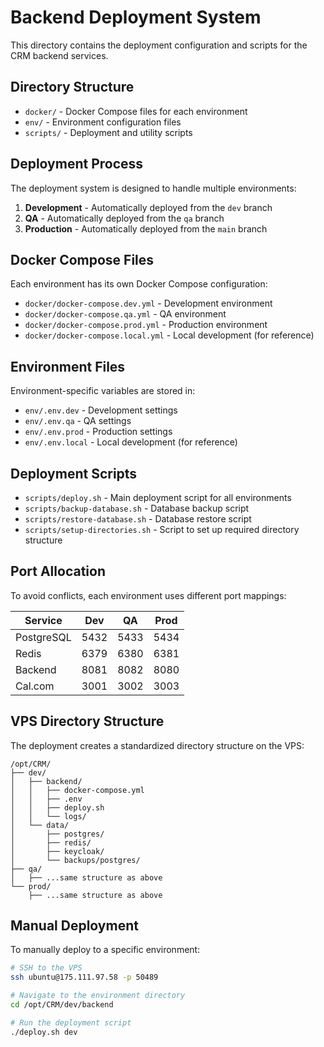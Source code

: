# Backend Deployment System

This directory contains the deployment configuration and scripts for the CRM backend services.

## Directory Structure

- `docker/` - Docker Compose files for each environment
- `env/` - Environment configuration files
- `scripts/` - Deployment and utility scripts

## Deployment Process

The deployment system is designed to handle multiple environments:

1. **Development** - Automatically deployed from the `dev` branch
2. **QA** - Automatically deployed from the `qa` branch
3. **Production** - Automatically deployed from the `main` branch

## Docker Compose Files

Each environment has its own Docker Compose configuration:

- `docker/docker-compose.dev.yml` - Development environment
- `docker/docker-compose.qa.yml` - QA environment
- `docker/docker-compose.prod.yml` - Production environment
- `docker/docker-compose.local.yml` - Local development (for reference)

## Environment Files

Environment-specific variables are stored in:

- `env/.env.dev` - Development settings
- `env/.env.qa` - QA settings
- `env/.env.prod` - Production settings
- `env/.env.local` - Local development (for reference)

## Deployment Scripts

- `scripts/deploy.sh` - Main deployment script for all environments
- `scripts/backup-database.sh` - Database backup script
- `scripts/restore-database.sh` - Database restore script
- `scripts/setup-directories.sh` - Script to set up required directory structure

## Port Allocation

To avoid conflicts, each environment uses different port mappings:

| Service | Dev | QA | Prod |
|---------|-----|-----|------|
| PostgreSQL | 5432 | 5433 | 5434 |
| Redis | 6379 | 6380 | 6381 |
| Backend | 8081 | 8082 | 8080 |
| Cal.com | 3001 | 3002 | 3003 |

## VPS Directory Structure

The deployment creates a standardized directory structure on the VPS:

```
/opt/CRM/
├── dev/
│   ├── backend/
│   │   ├── docker-compose.yml
│   │   ├── .env
│   │   ├── deploy.sh
│   │   └── logs/
│   └── data/
│       ├── postgres/
│       ├── redis/
│       ├── keycloak/
│       └── backups/postgres/
├── qa/
│   ├── ...same structure as above
└── prod/
    ├── ...same structure as above
```

## Manual Deployment

To manually deploy to a specific environment:

```bash
# SSH to the VPS
ssh ubuntu@175.111.97.58 -p 50489

# Navigate to the environment directory
cd /opt/CRM/dev/backend

# Run the deployment script
./deploy.sh dev
```
